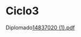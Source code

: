 # Ciclo3
Diplomado[14837020 (1).pdf](https://github.com/elkinguerrero007/MinTic/files/9843400/14837020.1.pdf)
